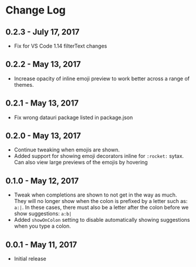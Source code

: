 # Change Log

## 0.2.3 - July 17, 2017
* Fix for VS Code 1.14 filterText changes

## 0.2.2 - May 13, 2017
* Increase opacity of inline emoji preview to work better across a range of themes.

## 0.2.1 - May 13, 2017
* Fix wrong datauri package listed in package.json

## 0.2.0 - May 13, 2017
* Continue tweaking when emojis are shown.
* Added support for showing emoji decorators inline for `:rocket:` sytax. Can also view large previews of the emojis by hovering

## 0.1.0 - May 12, 2017
- Tweak when completions are shown to not get in the way as much. They will no longer show when the colon is prefixed by a letter such as: `a:|`. In these cases, there must also be a letter after the colon before we show suggestions: `a:b|`
- Added `showOnColon` setting to disable automatically showing suggestions when you type a colon.

## 0.0.1 - May 11, 2017
- Initial release